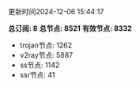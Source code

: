 更新时间2024-12-06 15:44:17

**总订阅: 8**
**总节点: 8521**
**有效节点: 8332**
- trojan节点: 1262
- v2ray节点: 5887
- ss节点: 1142
- ssr节点: 41
